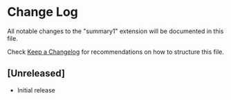 # Change Log

All notable changes to the "summary1" extension will be documented in this file.

Check [Keep a Changelog](http://keepachangelog.com/) for recommendations on how to structure this file.

## [Unreleased]

- Initial release
